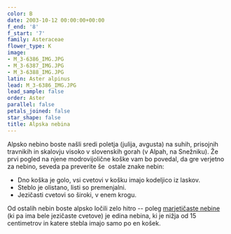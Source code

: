 ```yaml
---
color: B
date: 2003-10-12 00:00:00+00:00
f_end: '8'
f_start: '7'
family: Asteraceae
flower_type: K
image:
- M_3-6386_IMG.JPG
- M_3-6387_IMG.JPG
- M_3-6388_IMG.JPG
latin: Aster alpinus
lead: M_3-6386_IMG.JPG
lead_sample: false
order: Aster
parallel: false
petals_joined: false
star_shape: false
title: Alpska nebina
---
```

Alpsko nebino boste našli sredi poletja (julija, avgusta) na suhih, prisojnih travnikih in skalovju visoko v slovenskih gorah (v Alpah, na Snežniku). Že prvi pogled na njene modrovijolične koške vam bo povedal, da gre verjetno za nebino, seveda pa preverite še  ostale znake nebin:

-   Dno koška je golo, vsi cvetovi v košku imajo kodeljico iz laskov.
-   Steblo je olistano, listi so premenjalni.
-   Jezičasti cvetovi so široki, v enem krogu.

Od ostalih nebin boste alpsko ločili zelo hitro -- poleg [marjetičaste nebine](../asterbellidiastrum/) (ki pa ima bele jezičaste cvetove) je edina nebina, ki je nižja od 15 centimetrov in katere stebla imajo samo po en košek.
